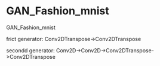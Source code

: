 # GAN_Fashion_mnist
GAN_Fashion_mnist

frict generator: Conv2DTranspose->Conv2DTranspose

secondd generator: Conv2D->Conv2D->Conv2DTranspose->Conv2DTranspose
